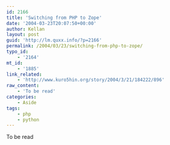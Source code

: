 ```yaml
---
id: 2166
title: 'Switching from PHP to Zope'
date: '2004-03-23T20:07:50+00:00'
author: Kellan
layout: post
guid: 'http://lm.quxx.info/?p=2166'
permalink: /2004/03/23/switching-from-php-to-zope/
typo_id:
    - '2164'
mt_id:
    - '1885'
link_related:
    - 'http://www.kuro5hin.org/story/2004/3/21/184222/896'
raw_content:
    - 'To be read'
categories:
    - Aside
tags:
    - php
    - python
---
```


To be read
